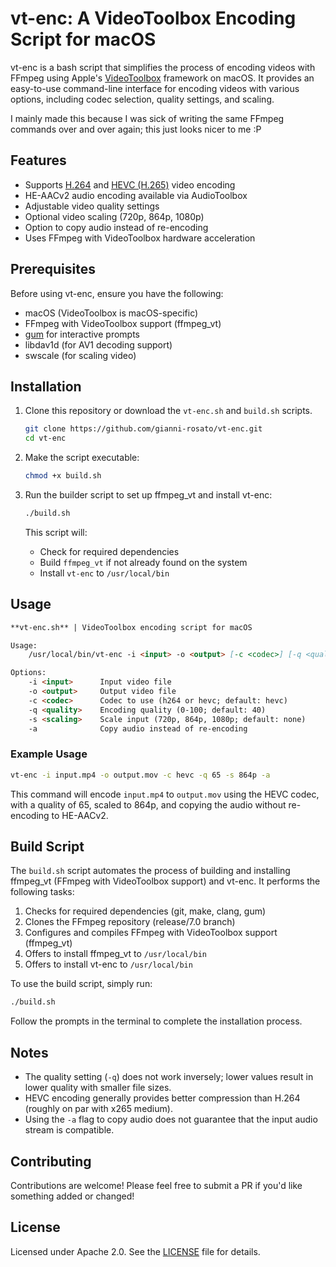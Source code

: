 # vt-enc: A VideoToolbox Encoding Script for macOS

vt-enc is a bash script that simplifies the process of encoding videos with FFmpeg using Apple's [VideoToolbox](https://wiki.x266.mov/docs/encoders_hw/videotoolbox) framework on macOS. It provides an easy-to-use command-line interface for encoding videos with various options, including codec selection, quality settings, and scaling.

I mainly made this because I was sick of writing the same FFmpeg commands over and over again; this just looks nicer to me :P

## Features

- Supports [H.264](https://wiki.x266.mov/docs/video/AVC) and [HEVC (H.265)](https://wiki.x266.mov/docs/video/HEVC) video encoding
- HE-AACv2 audio encoding available via AudioToolbox
- Adjustable video quality settings
- Optional video scaling (720p, 864p, 1080p)
- Option to copy audio instead of re-encoding
- Uses FFmpeg with VideoToolbox hardware acceleration

## Prerequisites

Before using vt-enc, ensure you have the following:

- macOS (VideoToolbox is macOS-specific)
- FFmpeg with VideoToolbox support (ffmpeg_vt)
- [gum](https://github.com/charmbracelet/gum) for interactive prompts
- libdav1d (for AV1 decoding support)
- swscale (for scaling video)

## Installation

1. Clone this repository or download the `vt-enc.sh` and `build.sh` scripts.
   ```bash
   git clone https://github.com/gianni-rosato/vt-enc.git
   cd vt-enc
   ```

2. Make the script executable:
   ```bash
   chmod +x build.sh
   ```

3. Run the builder script to set up ffmpeg_vt and install vt-enc:
   ```bash
   ./build.sh
   ```

   This script will:
   - Check for required dependencies
   - Build `ffmpeg_vt` if not already found on the system
   - Install `vt-enc` to `/usr/local/bin`

## Usage

```md
**vt-enc.sh** | VideoToolbox encoding script for macOS

Usage:
	/usr/local/bin/vt-enc -i <input> -o <output> [-c <codec>] [-q <quality>] [-s <scaling>] [-a]

Options:
	-i <input>	    Input video file
	-o <output>	    Output video file
	-c <codec>	    Codec to use (h264 or hevc; default: hevc)
	-q <quality>	Encoding quality (0-100; default: 40)
	-s <scaling>	Scale input (720p, 864p, 1080p; default: none)
	-a 		        Copy audio instead of re-encoding
```

### Example Usage

```bash
vt-enc -i input.mp4 -o output.mov -c hevc -q 65 -s 864p -a
```

This command will encode `input.mp4` to `output.mov` using the HEVC codec, with a quality of 65, scaled to 864p, and copying the audio without re-encoding to HE-AACv2.

## Build Script

The `build.sh` script automates the process of building and installing ffmpeg_vt (FFmpeg with VideoToolbox support) and vt-enc. It performs the following tasks:

1. Checks for required dependencies (git, make, clang, gum)
2. Clones the FFmpeg repository (release/7.0 branch)
3. Configures and compiles FFmpeg with VideoToolbox support (ffmpeg_vt)
4. Offers to install ffmpeg_vt to `/usr/local/bin`
5. Offers to install vt-enc to `/usr/local/bin`

To use the build script, simply run:
```bash
./build.sh
```

Follow the prompts in the terminal to complete the installation process.

## Notes

- The quality setting (`-q`) does not work inversely; lower values result in lower quality with smaller file sizes.
- HEVC encoding generally provides better compression than H.264 (roughly on par with x265 medium).
- Using the `-a` flag to copy audio does not guarantee that the input audio stream is compatible.

## Contributing

Contributions are welcome! Please feel free to submit a PR if you'd like something added or changed!

## License

Licensed under Apache 2.0. See the [LICENSE](LICENSE) file for details.
